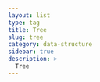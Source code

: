 ```yaml
---
layout: list
type: tag
title: Tree
slug: tree
category: data-structure
sidebar: true
description: >
  Tree
---
```


